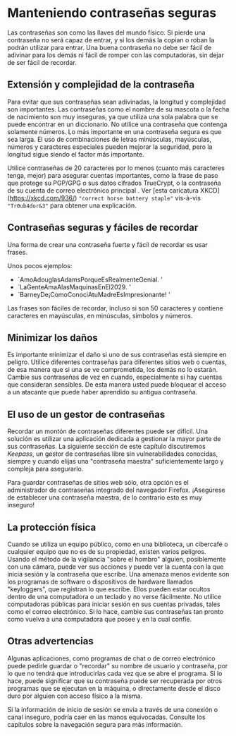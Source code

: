 Manteniendo contraseñas seguras
===============================

Las contraseñas son como las llaves del mundo físico. Si pierde una contraseña no será capaz de entrar, y si los demás la copian o roban la podrán utilizar para entrar. Una buena contraseña no debe ser fácil de adivinar para los demás ni fácil de romper con las computadoras, sin dejar de ser fácil de recordar.

Extensión y complejidad de la contraseña
----------------------------------------

Para evitar que sus contraseñas sean adivinadas, la longitud y complejidad son importantes. Las contraseñas como el nombre de su mascota o la fecha de nacimiento son muy inseguras, ya que utiliza una sola palabra que se puede encontrar en un diccionario. No utilice una contraseña que contenga solamente números. Lo más importante en una contraseña segura es que sea larga. El uso de combinaciones de letras minúsculas, mayúsculas, números y caracteres especiales pueden mejorar la seguridad, pero la longitud sigue siendo el factor más importante.

Utilice contraseñas de 20 caracteres por lo menos (cuanto más caracteres tenga, mejor) para asegurar cuentas importantes, como la frase de paso que protege su PGP/GPG o sus datos cifrados TrueCrypt, o la contraseña de su cuenta de correo electrónico principal . Ver [esta caricatura XKCD] (https://xkcd.com/936/) `"correct horse battery staple"` vis-à-vis `"Tr0ub4dor&3"` para obtener una explicación.

Contraseñas seguras y fáciles de recordar
-----------------------------------------

Una forma de crear una contraseña fuerte y fácil de recordar es usar frases.

Unos pocos ejemplos:

 * `AmoAdouglasAdamsPorqueEsRealmenteGenial. '
 * `LaGenteAmaAlasMaquinasEnEl2029. '
 * `BarneyDe¡ComoConociAtuMadreEsImpresionante! '

Las frases son fáciles de recordar, incluso si son 50 caracteres y contiene caracteres en mayúsculas, en minúsculas, símbolos y números.

Minimizar los daños
-----------------

Es importante minimizar el daño si uno de sus contraseñas está siempre en peligro. Utilice diferentes contraseñas para diferentes sitios web o cuentas, de esa manera que si una se ve comprometida, los demás no lo estarán. Cambie sus contraseñas de vez en cuando, especialmente si hay cuentas que consideran sensibles. De esta manera usted puede bloquear el acceso a un atacante que puede haber aprendido su antigua contraseña.

El uso de un gestor de contraseñas
----------------------------------

Recordar un montón de contraseñas diferentes puede ser difícil. Una solución es utilizar una aplicación dedicada a gestionar la mayor parte de sus contraseñas. La siguiente sección de este capítulo discutiremos *Keepass*, un gestor de contraseñas libre sin vulnerabilidades conocidas, siempre y cuando elijas una "contraseña maestra" suficientemente largo y compleja para asegurarlo.

Para guardar contraseñas de sitios web sólo, otra opción es el administrador de contraseñas integrado del navegador Firefox. ¡Asegúrese de establecer una contraseña maestra, de lo contrario esto es muy inseguro!

La protección física
-------------------

Cuando se utiliza un equipo público, como en una biblioteca, un cibercafé o cualquier equipo que no es de su propiedad, existen varios peligros. Usando el método de la vigilancia "sobre el hombro" alguien, posiblemente con una cámara, puede ver sus acciones y puede ver la cuenta con la que inicia sesión y la contraseña que escribe. Una amenaza menos evidente son los programas de software o dispositivos de hardware llamados "keyloggers", que registran lo que escribe. Ellos pueden estar ocultos dentro de una computadora o un teclado y no verse fácilmente. No utilice computadoras públicas para iniciar sesión en sus cuentas privadas, tales como el correo electrónico. Si lo hace, cambie sus contraseñas tan pronto como vuelva a una computadora que posee y en la cual confíe.

Otras advertencias
------------------

Algunas aplicaciones, como programas de chat o de correo electrónico puede pedirle guardar o "recordar" su nombre de usuario y contraseña, por lo que no tendrá que introducirlas cada vez que se abre el programa. Si lo hace, puede significar que su contraseña puede ser recuperada por otros programas que se ejecutan en la máquina, o directamente desde el disco duro por alguien con acceso físico a la misma.

Si la información de inicio de sesión se envía a través de una conexión o canal inseguro, podría caer en las manos equivocadas. Consulte los capítulos sobre la navegación segura para más información.


